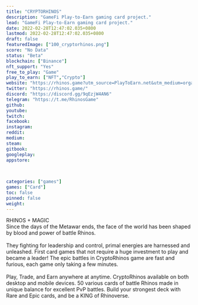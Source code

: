 ```yaml
---
title: "CRYPTORHINOS"
description: "GameFi Play-to-Earn gaming card project."
lead: "GameFi Play-to-Earn gaming card project."
date: 2022-02-28T12:47:02.035+0800
lastmod: 2022-02-28T12:47:02.035+0800
draft: false
featuredImage: ["100_cryptorhinos.png"]
score: "No Data"
status: "Beta"
blockchain: ["Binance"]
nft_support: "Yes"
free_to_play: "Game"
play_to_earn: ["NFT","Crypto"]
website: "https://rhinos.game?utm_source=PlayToEarn.net&utm_medium=organic&utm_campaign=gamepage"
twitter: "https://rhinos.game/"
discord: "https://discord.gg/9qEzjW4AN6"
telegram: "https://t.me/RhinosGame"
github: 
youtube: 
twitch: 
facebook: 
instagram: 
reddit: 
medium: 
steam: 
gitbook: 
googleplay: 
appstore: 

  
    
categories: ["games"]
games: ["Card"]
toc: false
pinned: false
weight: 
---
```

RHINOS + MAGIC<br> Since the days of the Metawar ends, the face of the world has been shaped by blood and power of battle Rhinos.<br> <br> They fighting for leadership and control, primal energies are harnessed and unleashed. First card games that not require a huge investment to play and became a leader! The epic battles in CryptoRhinos game are fast and furious, each game only taking a few minutes.<br> <br> Play, Trade, and Earn anywhere at anytime. CryptoRhinos available on both desktop and mobile devices. 50 various cards of battle Rhinos made in unique balance for excellent PvP battles. Build your strongest deck with Rare and Epic cards, and be a KING of Rhinoverse.